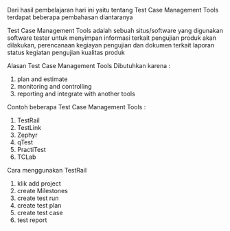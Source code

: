 Dari hasil pembelajaran hari ini yaitu tentang Test Case Management Tools terdapat beberapa pembahasan diantaranya

Test Case Management Tools adalah sebuah situs/software yang digunakan software tester untuk menyimpan informasi terkait pengujian produk akan dilakukan, perencanaan kegiayan pengujian dan dokumen terkait laporan status kegiatan pengujian kualitas produk

Alasan Test Case Management Tools Dibutuhkan karena :
1. plan and  estimate
2. monitoring and controlling
3. reporting and integrate with another tools

Contoh beberapa Test Case Management Tools :
1. TestRail
2. TestLink
3. Zephyr
4. qTest
5. PractiTest
6. TCLab

Cara menggunakan TestRail
1. klik add project
2. create Milestones
3. create test run
4. create test plan
5. create test case
6. test report